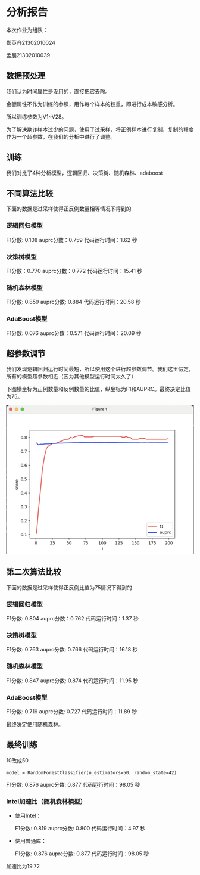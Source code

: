 # 分析报告

本次作业为组队：

郑英齐21302010024

孟展21302010039

## 数据预处理

我们认为时间属性是没用的，直接把它去除。

金额属性不作为训练的参照，用作每个样本的权重，即进行成本敏感分析。

所以训练参数为V1~V28。

为了解决欺诈样本过少的问题，使用了过采样，将正例样本进行复制，复制的程度作为一个超参数，在我们的分析中进行了调整。

## 训练

我们对比了4种分析模型，逻辑回归、决策树、随机森林、adaboost

## 不同算法比较

下面的数据是过采样使得正反例数量相等情况下得到的

### 逻辑回归模型

F1分数:  0.108
auprc分数：0.759
代码运行时间：1.62 秒

### 决策树模型

F1分数：0.770
auprc分数：0.772
代码运行时间：15.41 秒

### 随机森林模型

F1分数:  0.859
auprc分数:  0.884
代码运行时间：20.58 秒

### AdaBoost模型

F1分数:  0.076
auprc分数：0.571
代码运行时间：20.09 秒

## 超参数调节

我们发现逻辑回归运行时间最短，所以使用这个进行超参数调节。我们这里假定，所有的模型超参数相近（因为其他模型运行时间太久了）

下图横坐标为正例数量和反例数量的比值，纵坐标为F1和AUPRC。最终决定比值为75。

![](./figs/fig01.png)

## 第二次算法比较

下面的数据是过采样使得正反例比值为75情况下得到的

### 逻辑回归模型

F1分数:  0.804
auprc分数：0.762
代码运行时间：1.37 秒

### 决策树模型

F1分数:  0.763
auprc分数:  0.766
代码运行时间：16.18 秒

### 随机森林模型

F1分数:  0.847
auprc分数:  0.874
代码运行时间：11.95 秒

### AdaBoost模型

F1分数:  0.719
auprc分数:  0.727
代码运行时间：11.89 秒

最终决定使用随机森林。

## 最终训练

10改成50

`model = RandomForestClassifier(n_estimators=50, random_state=42)`

F1分数:  0.876
auprc分数:  0.877
代码运行时间：98.05 秒

### Intel加速比（随机森林模型）

- 使用Intel：

  F1分数:  0.819
  auprc分数:  0.800
  代码运行时间：4.97 秒

- 使用普通库：

  F1分数:  0.876
  auprc分数:  0.877
  代码运行时间：98.05 秒

加速比为19.72